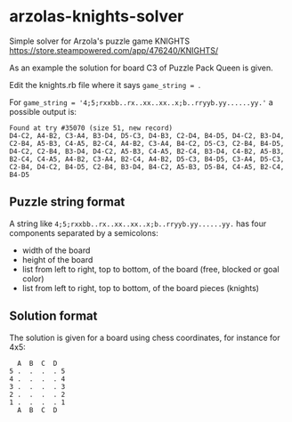 # arzolas-knights-solver
Simple solver for Arzola's puzzle game KNIGHTS https://store.steampowered.com/app/476240/KNIGHTS/

As an example the solution for board C3 of Puzzle Pack Queen is given.

Edit the knights.rb file where it says `game_string = `.

For `game_string = '4;5;rxxbb..rx..xx..xx..x;b..rryyb.yy......yy.'` a possible output is:

```
Found at try #35070 (size 51, new record)
D4-C2, A4-B2, C3-A4, B3-D4, D5-C3, D4-B3, C2-D4, B4-D5, D4-C2, B3-D4, C2-B4, A5-B3, C4-A5, B2-C4, A4-B2, C3-A4, B4-C2, D5-C3, C2-B4, B4-D5, D4-C2, C2-B4, B3-D4, D4-C2, A5-B3, C4-A5, B2-C4, B3-D4, C4-B2, A5-B3, B2-C4, C4-A5, A4-B2, C3-A4, B2-C4, A4-B2, D5-C3, B4-D5, C3-A4, D5-C3, C2-B4, D4-C2, B4-D5, C2-B4, B3-D4, B4-C2, A5-B3, D5-B4, C4-A5, B2-C4, B4-D5
```

## Puzzle string format

A string like `4;5;rxxbb..rx..xx..xx..x;b..rryyb.yy......yy.` has four components separated by a semicolons:

- width of the board
- height of the board
- list from left to right, top to bottom, of the board (free, blocked or goal color)
- list from left to right, top to bottom, of the board pieces (knights)

## Solution format

The solution is given for a board using chess coordinates, for instance for 4x5:

```
  A  B  C  D
5 .  .  .  . 5
4 .  .  .  . 4
3 .  .  .  . 3
2 .  .  .  . 2
1 .  .  .  . 1
  A  B  C  D
```
